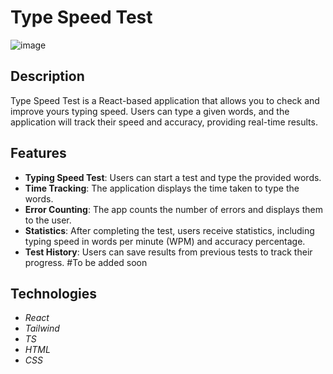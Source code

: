 # Type Speed Test

![image](https://github.com/user-attachments/assets/370398a4-dd11-4b94-84b4-975ff6d08fd6)

## Description

Type Speed Test is a React-based application that allows you to check and improve yours typing speed. Users can type a given words, and the application will track their speed and accuracy, providing real-time results.

## Features

- **Typing Speed Test**: Users can start a test and type the provided words.
- **Time Tracking**: The application displays the time taken to type the words.
- **Error Counting**: The app counts the number of errors and displays them to the user.
- **Statistics**: After completing the test, users receive statistics, including typing speed in words per minute (WPM) and accuracy percentage.
- **Test History**: Users can save results from previous tests to track their progress. #To be added soon

 ## Technologies

  - *React*
  - *Tailwind*
  - *TS*
  - *HTML*
  - *CSS*

